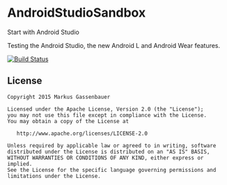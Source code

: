 AndroidStudioSandbox
====================

Start with Android Studio

Testing the Android Studio, the new Android L and Android Wear features.

[![Build Status](https://travis-ci.org/3dmg/AndroidStudioSandbox.svg?branch=master)](https://travis-ci.org/3dmg/AndroidStudioSandbox)



License
-------

    Copyright 2015 Markus Gassenbauer

    Licensed under the Apache License, Version 2.0 (the "License");
    you may not use this file except in compliance with the License.
    You may obtain a copy of the License at

       http://www.apache.org/licenses/LICENSE-2.0

    Unless required by applicable law or agreed to in writing, software
    distributed under the License is distributed on an "AS IS" BASIS,
    WITHOUT WARRANTIES OR CONDITIONS OF ANY KIND, either express or implied.
    See the License for the specific language governing permissions and
    limitations under the License.
